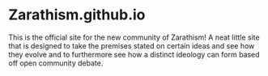 # Zarathism.github.io
This is the official site for the new community of Zarathism! A neat little site that is designed to take the premises stated on 
certain ideas and see how they evolve and to furthermore see how a distinct ideology can form based off open community debate.

